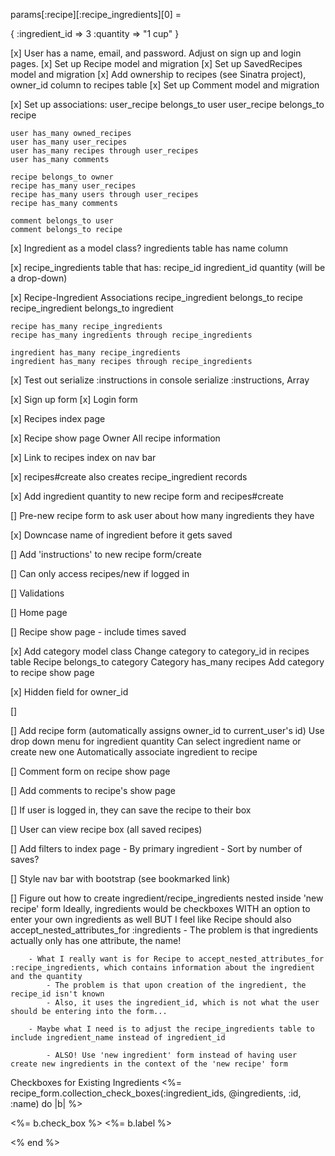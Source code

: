 params[:recipe][:recipe_ingredients][0] =

{
    :ingredient_id => 3
    :quantity => "1 cup"
}

[x] User has a name, email, and password. Adjust on sign up and login pages.
[x] Set up Recipe model and migration
[x] Set up SavedRecipes model and migration
[x] Add ownership to recipes (see Sinatra project), owner_id column to recipes table
[x] Set up Comment model and migration

[x] Set up associations: 
    user_recipe belongs_to user
    user_recipe belongs_to recipe

    user has_many owned_recipes
    user has_many user_recipes
    user has_many recipes through user_recipes
    user has_many comments

    recipe belongs_to owner
    recipe has_many user_recipes
    recipe has_many users through user_recipes
    recipe has_many comments 

    comment belongs_to user
    comment belongs_to recipe

[x] Ingredient as a model class? 
    ingredients table has name column

[x] recipe_ingredients table that has:
    recipe_id
    ingredient_id
    quantity (will be a drop-down)

[x] Recipe-Ingredient Associations
    recipe_ingredient belongs_to recipe
    recipe_ingredient belongs_to ingredient

    recipe has_many recipe_ingredients
    recipe has_many ingredients through recipe_ingredients

    ingredient has_many recipe_ingredients
    ingredient has_many recipes through recipe_ingredients

[x] Test out serialize :instructions in console
    serialize :instructions, Array 

[x] Sign up form
[x] Login form

[x] Recipes index page

[x] Recipe show page 
    Owner
    All recipe information

[x] Link to recipes index on nav bar

[x] recipes#create also creates recipe_ingredient records 

[x] Add ingredient quantity to new recipe form and recipes#create

[] Pre-new recipe form to ask user about how many ingredients they have

[x] Downcase name of ingredient before it gets saved

[] Add 'instructions' to new recipe form/create

[] Can only access recipes/new if logged in

[] Validations

[] Home page 

[] Recipe show page - include times saved

[x] Add category model class
    Change category to category_id in recipes table
    Recipe belongs_to category
    Category has_many recipes
    Add category to recipe show page

[x] Hidden field for owner_id

[] 

[] Add recipe form (automatically assigns owner_id to current_user's id)
    Use drop down menu for ingredient quantity
    Can select ingredient name or create new one
    Automatically associate ingredient to recipe

[] Comment form on recipe show page

[] Add comments to recipe's show page

[] If user is logged in, they can save the recipe to their box

[] User can view recipe box (all saved recipes)

[] Add filters to index page
    - By primary ingredient
    - Sort by number of saves?

[] Style nav bar with bootstrap (see bookmarked link)

[] Figure out how to create ingredient/recipe_ingredients nested inside 'new recipe' form
    Ideally, ingredients would be checkboxes WITH an option to enter your own ingredients as well
    BUT I feel like Recipe should also accept_nested_attributes_for :ingredients
        - The problem is that ingredients actually only has one attribute, the name!

        - What I really want is for Recipe to accept_nested_attributes_for :recipe_ingredients, which contains information about the ingredient and the quantity
            - The problem is that upon creation of the ingredient, the recipe_id isn't known
            - Also, it uses the ingredient_id, which is not what the user should be entering into the form...

        - Maybe what I need is to adjust the recipe_ingredients table to include ingredient_name instead of ingredient_id 

            - ALSO! Use 'new ingredient' form instead of having user create new ingredients in the context of the 'new recipe' form



Checkboxes for Existing Ingredients
  <%= recipe_form.collection_check_boxes(:ingredient_ids, @ingredients, :id, :name) do |b| %>
  <p>
    <%= b.check_box %>
    <%= b.label %>
  </p>
  <% end %>